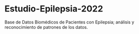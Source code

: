 # Estudio-Epilepsia-2022
Base de Datos Biomédicos de Pacientes con Epilepsia; análisis y reconocimiento de patrones de los datos.
